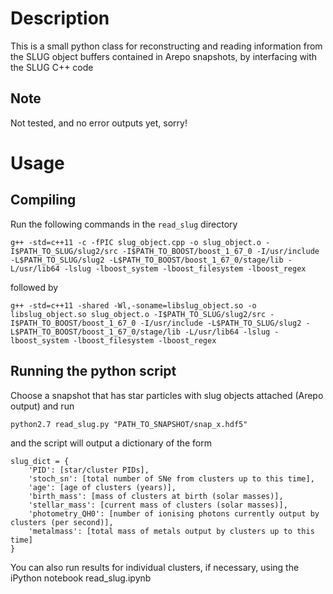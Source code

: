 # Description
This is a small python class for reconstructing and reading information from the SLUG object buffers contained in Arepo snapshots, by interfacing with the SLUG C++ code

## Note
Not tested, and no error outputs yet, sorry!

# Usage
## Compiling
Run the following commands in the ```read_slug``` directory
```
g++ -std=c++11 -c -fPIC slug_object.cpp -o slug_object.o -I$PATH_TO_SLUG/slug2/src -I$PATH_TO_BOOST/boost_1_67_0 -I/usr/include -L$PATH_TO_SLUG/slug2 -L$PATH_TO_BOOST/boost_1_67_0/stage/lib -L/usr/lib64 -lslug -lboost_system -lboost_filesystem -lboost_regex
```

followed by
```
g++ -std=c++11 -shared -Wl,-soname=libslug_object.so -o libslug_object.so slug_object.o -I$PATH_TO_SLUG/slug2/src -I$PATH_TO_BOOST/boost_1_67_0 -I/usr/include -L$PATH_TO_SLUG/slug2 -L$PATH_TO_BOOST/boost_1_67_0/stage/lib -L/usr/lib64 -lslug -lboost_system -lboost_filesystem -lboost_regex
```

## Running the python script
Choose a snapshot that has star particles with slug objects attached (Arepo output) and run
```
python2.7 read_slug.py "PATH_TO_SNAPSHOT/snap_x.hdf5"
```
and the script will output a dictionary of the form
```
slug_dict = {
	'PID': [star/cluster PIDs],
	'stoch_sn': [total number of SNe from clusters up to this time],
	'age': [age of clusters (years)],
	'birth_mass': [mass of clusters at birth (solar masses)],
	'stellar_mass': [current mass of clusters (solar masses)],
	'photometry_QH0': [number of ionising photons currently output by clusters (per second)],
	'metalmass': [total mass of metals output by clusters up to this time]
}
```

You can also run results for individual clusters, if necessary, using the iPython notebook read_slug.ipynb
